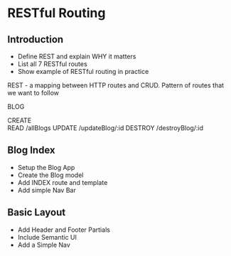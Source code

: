 # RESTful Routing

## Introduction
* Define REST and explain WHY it matters
* List all 7 RESTful routes
* Show example of RESTful routing in practice

REST - a mapping between HTTP routes and CRUD. Pattern of routes that we want to follow

BLOG

CREATE      
READ        /allBlogs
UPDATE      /updateBlog/:id
DESTROY     /destroyBlog/:id


## Blog Index
* Setup the Blog App
* Create the Blog model
* Add INDEX route and template
* Add simple Nav Bar

## Basic Layout
* Add Header and Footer Partials
* Include Semantic UI
* Add a Simple Nav